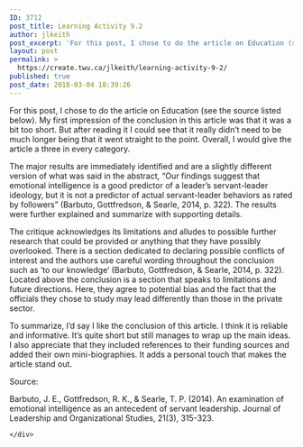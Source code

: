 ```yaml
---
ID: 3712
post_title: Learning Activity 9.2
author: jlkeith
post_excerpt: 'For this post, I chose to do the article on Education (see the source listed below). My first impression of the conclusion in this article was that it was a bit too short. But after reading it I could see that it really didn&rsquo;t need to be much longer being that it went straight to [&hellip;]'
layout: post
permalink: >
  https://create.twu.ca/jlkeith/learning-activity-9-2/
published: true
post_date: 2018-03-04 18:39:26
---
```

<p>For this post, I chose to do the article on Education (see the source listed below). My first impression of the conclusion in this article was that it was a bit too short. But after reading it I could see that it really didn’t need to be much longer being that it went straight to the point. Overall, I would give the article a three in every category.</p>
<p>The major results are immediately identified and are a slightly different version of what was said in the abstract, “Our findings suggest that emotional intelligence is a good predictor of a leader’s servant-leader ideology, but it is not a predictor of actual servant-leader behaviors as rated by followers” (Barbuto, Gottfredson, &amp; Searle, 2014, p. 322). The results were further explained and summarize with supporting details.</p>
<p>The critique acknowledges its limitations and alludes to possible further research that could be provided or anything that they have possibly overlooked. There is a section dedicated to declaring possible conflicts of interest and the authors use careful wording throughout the conclusion such as ‘to our knowledge’ (Barbuto, Gottfredson, &amp; Searle, 2014, p. 322). Located above the conclusion is a section that speaks to limitations and future directions. Here, they agree to potential bias and the fact that the officials they chose to study may lead differently than those in the private sector.</p>
<p>To summarize, I’d say I like the conclusion of this article. I think it is reliable and informative. It’s quite short but still manages to wrap up the main ideas. I also appreciate that they included references to their funding sources and added their own mini-biographies. It adds a personal touch that makes the article stand out.</p>
<p>Source:</p>
<p>Barbuto, J. E., Gottfredson, R. K., &amp; Searle, T. P. (2014). An examination of emotional intelligence as an antecedent of servant leadership. Journal of Leadership and Organizational Studies, 21(3), 315-323.</p>
<div id="themify_builder_content-103" data-postid="103" class="themify_builder_content themify_builder_content-103 themify_builder">

    </div>
<!-- /themify_builder_content -->